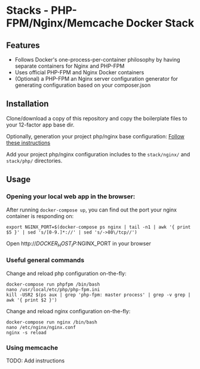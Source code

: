 Stacks - PHP-FPM/Nginx/Memcache Docker Stack
===================================

## Features

* Follows Docker's one-process-per-container philosophy by having separate containers for Nginx and PHP-FPM
* Uses official PHP-FPM and Nginx Docker containers
* (Optional) a PHP-FPM an Nginx server configuration generator for generating configuration based on your composer.json

## Installation

Clone/download a copy of this repository and copy the boilerplate files to your 12-factor app base dir.

Optionally, generation your project php/nginx base configuration: [Follow these instructions](../stacks/php-nginx-memcache/server-config-generator/README.md)

Add your project php/nginx configuration includes to the `stack/nginx/` and `stack/php/` directories.

## Usage

### Opening your local web app in the browser:

After running `docker-compose up`, you can find out the port your nginx container is responding on:

    export NGINX_PORT=$(docker-compose ps nginx | tail -n1 | awk '{ print $5 }' | sed 's/[0-9.]*://' | sed 's/->80\/tcp//')

Open http://$DOCKER_HOST_IP:$NGINX_PORT in your browser

### Useful general commands

Change and reload php configuration on-the-fly:

    docker-compose run phpfpm /bin/bash
    nano /usr/local/etc/php/php-fpm.ini
    kill -USR2 $(ps aux | grep 'php-fpm: master process' | grep -v grep | awk '{ print $2 }')

Change and reload nginx configuration on-the-fly:

    docker-compose run nginx /bin/bash
    nano /etc/nginx/nginx.conf
    nginx -s reload

### Using memcache

TODO: Add instructions